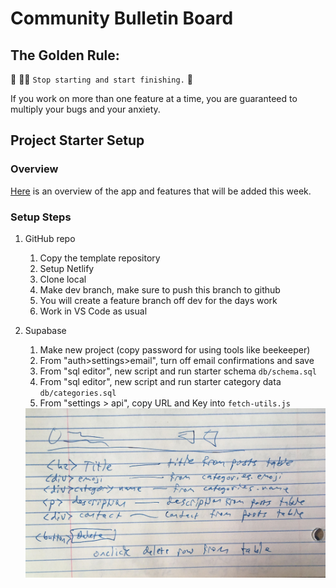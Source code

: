 # Community Bulletin Board

## The Golden Rule:

🦸 🦸‍♂️ `Stop starting and start finishing.` 🏁

If you work on more than one feature at a time, you are guaranteed to multiply your bugs and your anxiety.

## Project Starter Setup

### Overview

[Here](https://whimsical.com/page-wireframes-QKB9N3bD8HbmJDt12t5AHE) is an overview of the app and features that will be added this week.

### Setup Steps

1. GitHub repo
    1. Copy the template repository
    1. Setup Netlify
    1. Clone local
    1. Make dev branch, make sure to push this branch to github
    1. You will create a feature branch off dev for the days work
    1. Work in VS Code as usual
1. Supabase
    1. Make new project (copy password for using tools like beekeeper)
    1. From "auth>settings>email", turn off email confirmations and save
    1. From "sql editor", new script and run starter schema `db/schema.sql`
    1. From "sql editor", new script and run starter category data `db/categories.sql`
    1. From "settings > api", copy URL and Key into `fetch-utils.js`

    <img src='/assets/second-img.jpg'>
